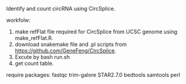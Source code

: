 Identify and count circRNA using CircSplice.

workfolw:
1. make refFlat file required  for CircSplice from UCSC genome using make_refFlat.R.
2. download snakemake file and .pl scripts from https://github.com/GeneFeng/CircSplice.
3. Excute by bash run.sh
4. get count table. 

require packages:
fastqc
trim-galore
STAR2.7.0
bedtools 
samtools
perl
